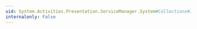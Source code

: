 ```yaml
---
uid: System.Activities.Presentation.ServiceManager.System#Collections#IEnumerable#GetEnumerator
internalonly: False
---
```


